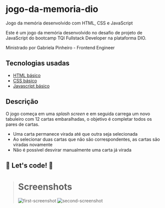 # jogo-da-memoria-dio
Jogo da memória desenvolvido com HTML, CSS e JavaScript

Este é um jogo da memória desenvolvido no desafio de projeto de JavaScript do bootcamp TQI Fullstack Developer na plataforma DIO.

Ministrado por Gabriela Pinheiro - Frontend Engineer


## Tecnologias usadas

* [HTML básico](https://www.w3schools.com/html/)
* [CSS básico](https://developer.mozilla.org/pt-BR/docs/Web/CSS)
* [Javascript básico](https://developer.mozilla.org/pt-BR/docs/Web/JavaScript)

## Descrição

O jogo começa em uma _splash screen_ e em seguida carrega um novo tabuleiro com 12 cartas embaralhadas, o objetivo é completar todos os pares de cartas.
- Uma carta permanece virada até que outra seja selecionada
- Ao selecionar duas cartas que não são correspondentes, as cartas são viradas novamente
- Não é possível desvirar manualmente uma carta já virada 

## 🚀 Let's code! 🚀



># Screenshots
><img src="/screenshots/1.png" alt="first-screenshot">
><img src="/screenshots/2.png" alt="second-screenshot">
